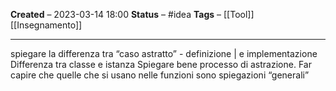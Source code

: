 **Created** – 2023-03-14 18:00
**Status** – #idea
**Tags** – [[Tool]] [[Insegnamento]]

---

spiegare la differenza tra “caso astratto” - definizione | e implementazione
Differenza tra classe e istanza
Spiegare bene processo di astrazione.
Far capire che quelle che si usano nelle funzioni sono spiegazioni “generali”